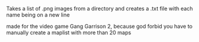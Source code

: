 Takes a list of .png images from a directory and creates a .txt file with each name being on a new line

made for the video game Gang Garrison 2, because god forbid you have to manually create a maplist with more than 20 maps